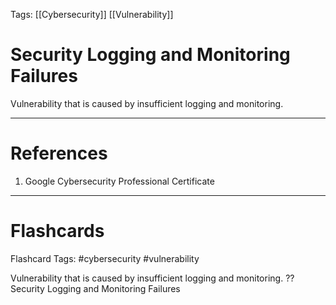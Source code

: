 Tags: [[Cybersecurity]] [[Vulnerability]]
# Security Logging and Monitoring Failures

Vulnerability that is caused by insufficient logging and monitoring.

---
# References

1. Google Cybersecurity Professional Certificate

---
# Flashcards

Flashcard Tags: #cybersecurity #vulnerability 

Vulnerability that is caused by insufficient logging and monitoring.
??
Security Logging and Monitoring Failures
<!--SR:!2024-05-29,21,250!2024-05-29,23,270-->